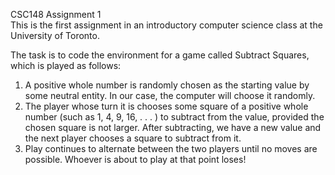 CSC148 Assignment 1  
This is the first assignment in an introductory computer science class at the University of Toronto.

The task is to code the environment for a game called Subtract Squares, which is played as follows:
<ol>
<li>A positive whole number is randomly chosen as the starting value by some neutral entity. In our case, the computer will choose it randomly.
<li>The player whose turn it is chooses some square of a positive whole number (such as 1, 4, 9, 16, . . . ) to subtract from the value, provided the chosen square is not larger. After subtracting, we have a new value and the next player chooses a square to subtract from it.
<li>Play continues to alternate between the two players until no moves are possible. Whoever is about to play at that point loses!
</ol>
